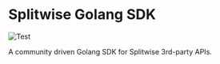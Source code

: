 # Splitwise Golang SDK

![Test](https://github.com/anvari1313/splitwise.go/actions/workflows/test.yml/badge.svg)

A community driven Golang SDK for Splitwise 3rd-party APIs.
